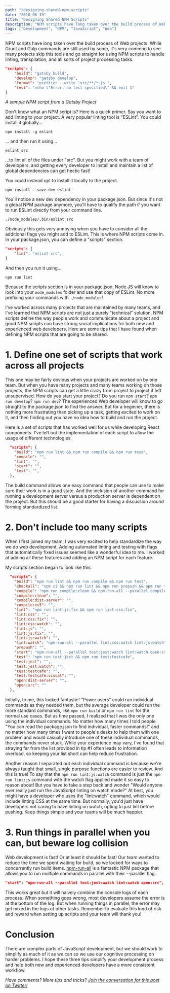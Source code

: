 ```yaml
---
path: "/designing-shared-npm-scripts"
date: "2018-06-19"
title: "Designing Shared NPM Scripts"
description: "NPM scripts have long taken over the build process of Web projects."
tags: ["Development", "NPM", "JavaScript", "Web"]
---
```


NPM scripts have long taken over the build process of Web projects. While Grunt and Gulp commands are still used by
some, it's very common to see many projects skip this tools and go straight for using NPM scripts to handle linting,
transpilation, and all sorts of project processing tasks.

```json
"scripts": {
    "build": "gatsby build",
    "develop": "gatsby develop",
    "format": "prettier --write 'src/**/*.js'",
    "test": "echo \"Error: no test specified\" && exit 1"
}
```

_A sample NPM script from a Gatsby Project_

Don't know what an NPM script is? Here is a quick primer. Say you want to add linting to your project. A very popular
linting tool is "ESLint". You could install it globally...

```
npm install -g eslint
```

... and then run it using...

```
eslint src
```

...to lint all of the files under "src". But you might work with a team of developers, and getting every developer to
install and maintain a list of global dependencies can get hectic fast!

You could instead opt to install it locally to the project.

```
npm install --save-dev eslint
```

You'll notice a new dev dependency in your package.json. But since it's not a global NPM package anymore, you'll have to
qualify the path if you want to run ESLint directly from your command line.

```
./node_modules/.bin/eslint src
```

Obviously this gets very annoying when you have to consider all the additional flags you might add to ESLint. This is
where NPM scripts come in. In your package.json, you can define a "scripts" section.

```json
"scripts": {
    "lint": "eslint src",
}
```

And then you run it using...

```
npm run lint
```

Because the scripts section is in your package.json, Node.JS will know to look into your `node_modules` folder and use
that copy of ESLint. No more prefixing your commands with `./node_modules`!

I've worked across many projects that are maintained by many teams, and I've learned that NPM scripts are not just a
purely "technical" solution. NPM scripts define the way people work and communicate about a project and good NPM scripts
can have strong social implications for both new and experienced web developers. Here are some tips that I have found
when defining NPM scripts that are going to be shared.

# 1. Define one set of scripts that work across all projects

This one may be fairly obvious when your projects are worked on by one team. But when you have many projects and many
teams working on those projects, the NPM scripts can get a little crazy from project to project if left unsupervised.
How do you start your project? Do you run `npm start`? `npm run develop`? `npm run dev`? The experienced Web developer
will know to go straight to the package.json to find the answer. But for a beginner, there is nothing more frustrating
than picking up a task, getting excited to work on it, and then finding out you have no idea how to build and run the
project.

Here is a set of scripts that has worked well for us while developing React components. I've left out the implementation
of each script to allow the usage of different technologies.

```json
  "scripts": {
    "build": "npm run lint && npm run compile && npm run test",
    "compile": "",
    "lint": "",
    "start": "",
    "test": "",
  },
```

The build command allows one easy command that people can use to make sure their work is in a good state. And the
inclusion of another command for running a development server versus a production server is dependent on the project.
But this should be a good starter for having a discussion around forming standardized list.

# 2. Don't include too many scripts

When I first joined my team, I was very excited to help standardize the way we do web development. Adding automated
linting and testing with flags that automatically fixed issues seemed like a wonderful idea to me. I worked at adding
all these features and adding an NPM script for each feature.

My scripts section began to look like this.

```json
  "scripts": {
    "build": "npm run lint && npm run compile && npm run test",
    "checkall": "npm ci && npm run lint && npm run prepush && npm run test",
    "compile": "npm run compile:clean && npm-run-all --parallel compile:es5 compile:dist-server",
    "compile:clean": "",
    "compile:dist-server": "",
    "compile:es5": "",
    "lint": "npm run lint:js:fix && npm run lint:css:fix",
    "lint:css": "",
    "lint:css:fix": "",
    "lint:css:watch": "",
    "lint:js": "",
    "lint:js:fix": "",
    "lint:js:watch": "",
    "lint:watch": "npm-run-all --parallel lint:css:watch lint:js:watch",
    "prepush": "",
    "start": "npm-run-all --parallel test:jest:watch lint:watch open:src",
    "test": "npm run test:jest && npm run test:testcafe",
    "test:jest": "",
    "test:jest:watch": "",
    "test:testcafe": "",
    "test:testcafe:visual": "",
    "open:dist-server": "",
    "open:src": ""
  },
```

Initially, to me, this looked fantastic! "Power users" could run individual commands as they needed them, but the
average developer could run the more standard commands, like `npm run build` or `npm run lint` for the normal use cases.
But as time passed, I realized that I was the only one using the individual commands. No matter how many times I told
people "You can read the package.json to find individual, faster commands!" and no matter how many times I went to
people's desks to help them with one problem and would casually introduce one of these individual commands, the commands
never stuck. While your experience may vary, I've found that straying far from the list provided in tip #1 often leads
to information overload, so keeping your list short can help reduce frustration.

Another reason I separated out each individual command is because we're always taught that small, single purpose
functions are easier to review. And this is true! To say that the `npm run lint:js:watch` command is just the
`npm run lint:js` command with the watch flag applied made it so easy to reason about! But you have to take a step back
and wonder "Would anyone ever really just run the JavaScript linting on watch mode?" At best, you might have a developer
who uses the "lint:watch" command, which would include linting CSS at the same time. But normally, you'd just have
developers not caring to have linting on watch, opting to just lint before pushing. Keep things simple and your teams
will be much happier.

# 3. Run things in parallel when you can, but beware log collision

Web development is fast! Or at least it should be fast! Our team wanted to reduce the time we spent waiting for build,
so we looked for ways to concurrently run build items. [npm-run-all](https://github.com/mysticatea/npm-run-all/) is a
fantastic NPM package that allows you to run multiple commands in parallel with their --parallel flag.

```json
"start": "npm-run-all --parallel test:jest:watch lint:watch open:src",
```

This works great but it will naively combine the console logs of each process. When something goes wrong, most
developers assume the error is at the bottom of the log. But when running things in parallel, the error may get mixed in
the logs of other tasks. Remember to evaluate this kind of risk and reward when setting up scripts and your team will
thank you!

# Conclusion

There are complex parts of JavaScript development, but we should work to simplify as much of it as we can so we use our
cognitive processing on harder problems. I hope these three tips simplify your development process and help both new and
experienced developers have a more consistent workflow.

_Have comments? More tips and tricks? [Join the conversation for this post on Twitter!]()_
